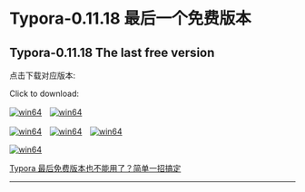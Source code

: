 # Typora-0.11.18 最后一个免费版本

## Typora-0.11.18 The last free version

点击下载对应版本:

Click to download:

[![win64](https://img.shields.io/badge/Windows%20(64bit)-exe-blue)](https://github.com/zogodo/typora-0.11.18/raw/master/typora-setup-x64-0.11.18.exe)　[![win64](https://img.shields.io/badge/Windows%20(32bit)-exe-blue)](https://github.com/zogodo/typora-0.11.18/raw/master/typora-setup-ia32-0.11.18.exe)

[![win64](https://img.shields.io/badge/Linux%20(amd64)-deb-brightgreen)](https://github.com/zogodo/typora-0.11.18/raw/master/typora_0.11.18_amd64.deb)　[![win64](https://img.shields.io/badge/Linux%20(x64)-tar-brightgreen)](https://github.com/zogodo/typora-0.11.18/raw/master/Typora-linux-x64-0.11.18.tar.gz)　[![win64](https://img.shields.io/badge/Linux%20(arm64)-deb-brightgreen)](https://github.com/zogodo/typora-0.11.18/raw/master/typora_0.11.18_arm64.deb)

[![win64](https://img.shields.io/badge/MacOS-dmg-orange)](https://github.com/zogodo/typora-0.11.18/raw/master/Typora-0.11.18.dmg)

[Typora 最后免费版本也不能用了？简单一招搞定](https://xiaoniuhululu.com/2022-07-28_Typora_isExpired_deal/)

---

